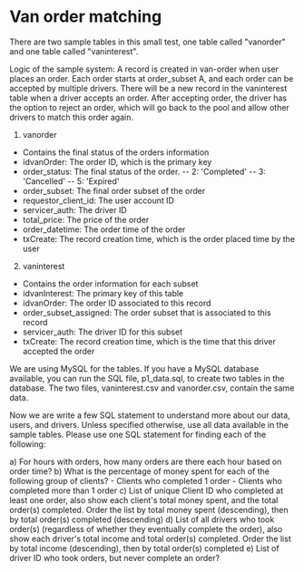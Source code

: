# Van order matching

There are two sample tables in this small test, one table called "vanorder" and one table called "vaninterest".

Logic of the sample system: A record is created in van-order when user places an order. Each order starts at order_subset A, and each order can be accepted by multiple drivers. There will be a new record in the vaninterest table when a driver accepts an order. After accepting order, the driver has the option to reject an order, which will go back to the pool and allow other drivers to match this order again.

1) vanorder
- Contains the final status of the orders information
- idvanOrder: The order ID, which is the primary key 
- order_status: The final status of the order.
  -- 2: 'Completed'
  -- 3: 'Cancelled'
  -- 5: 'Expired'
- order_subset: The final order subset of the order
- requestor_client_id: The user account ID
- servicer_auth: The driver ID
- total_price: The price of the order
- order_datetime: The order time of the order
- txCreate: The record creation time, which is the order placed time by the user

2) vaninterest
- Contains the order information for each subset 
- idvanInterest: The primary key of this table 
- idvanOrder: The order ID associated to this record
- order_subset_assigned: The order subset that is associated to this record
- servicer_auth: The driver ID for this subset
- txCreate: The record creation time, which is the time that this driver accepted the order

We are using MySQL for the tables. If you have a MySQL database available, you can run the SQL file, p1_data.sql, to create two tables in the database. The two files, vaninterest.csv and vanorder.csv, contain the same data.

Now we are write a few SQL statement to understand more about our data, users, and drivers. Unless specified otherwise, use all data available in the sample tables. Please use one SQL statement for finding each of the following:

a) For hours with orders, how many orders are there each hour based on order time?
b) What is the percentage of money spent for each of the following group of clients?
	- Clients who completed 1 order
	- Clients who completed more than 1 order
c) List of unique Client ID who completed at least one order, also show each client's total money spent, and the total order(s) completed. Order the list by total money spent (descending), then by total order(s) completed (descending)
d) List of all drivers who took order(s) (regardless of whether they eventually complete the order), also show each driver's total income and total order(s) completed. Order the list by total income (descending), then by total order(s) completed
e) List of driver ID who took orders, but never complete an order?
